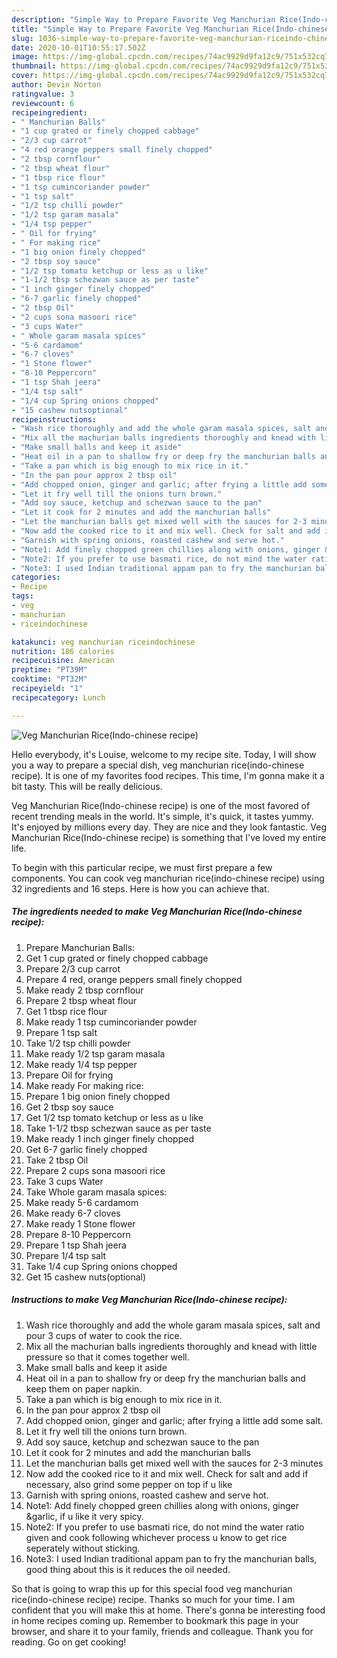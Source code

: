 ```yaml
---
description: "Simple Way to Prepare Favorite Veg Manchurian Rice(Indo-chinese recipe)"
title: "Simple Way to Prepare Favorite Veg Manchurian Rice(Indo-chinese recipe)"
slug: 1036-simple-way-to-prepare-favorite-veg-manchurian-riceindo-chinese-recipe
date: 2020-10-01T10:55:17.502Z
image: https://img-global.cpcdn.com/recipes/74ac9929d9fa12c9/751x532cq70/veg-manchurian-riceindo-chinese-recipe-recipe-main-photo.jpg
thumbnail: https://img-global.cpcdn.com/recipes/74ac9929d9fa12c9/751x532cq70/veg-manchurian-riceindo-chinese-recipe-recipe-main-photo.jpg
cover: https://img-global.cpcdn.com/recipes/74ac9929d9fa12c9/751x532cq70/veg-manchurian-riceindo-chinese-recipe-recipe-main-photo.jpg
author: Devin Norton
ratingvalue: 3
reviewcount: 6
recipeingredient:
- " Manchurian Balls"
- "1 cup grated or finely chopped cabbage"
- "2/3 cup carrot"
- "4 red orange peppers small finely chopped"
- "2 tbsp cornflour"
- "2 tbsp wheat flour"
- "1 tbsp rice flour"
- "1 tsp cumincoriander powder"
- "1 tsp salt"
- "1/2 tsp chilli powder"
- "1/2 tsp garam masala"
- "1/4 tsp pepper"
- " Oil for frying"
- " For making rice"
- "1 big onion finely chopped"
- "2 tbsp soy sauce"
- "1/2 tsp tomato ketchup or less as u like"
- "1-1/2 tbsp schezwan sauce as per taste"
- "1 inch ginger finely chopped"
- "6-7 garlic finely chopped"
- "2 tbsp Oil"
- "2 cups sona masoori rice"
- "3 cups Water"
- " Whole garam masala spices"
- "5-6 cardamom"
- "6-7 cloves"
- "1 Stone flower"
- "8-10 Peppercorn"
- "1 tsp Shah jeera"
- "1/4 tsp salt"
- "1/4 cup Spring onions chopped"
- "15 cashew nutsoptional"
recipeinstructions:
- "Wash rice thoroughly and add the whole garam masala spices, salt and pour 3 cups of water to cook the rice."
- "Mix all the machurian balls ingredients thoroughly and knead with little pressure so that it comes together well."
- "Make small balls and keep it aside"
- "Heat oil in a pan to shallow fry or deep fry the manchurian balls and keep them on paper napkin."
- "Take a pan which is big enough to mix rice in it."
- "In the pan pour approx 2 tbsp oil"
- "Add chopped onion, ginger and garlic; after frying a little add some salt."
- "Let it fry well till the onions turn brown."
- "Add soy sauce, ketchup and schezwan sauce to the pan"
- "Let it cook for 2 minutes and add the manchurian balls"
- "Let the manchurian balls get mixed well with the sauces for 2-3 minutes"
- "Now add the cooked rice to it and mix well. Check for salt and add if necessary, also grind some pepper on top if u like"
- "Garnish with spring onions, roasted cashew and serve hot."
- "Note1: Add finely chopped green chillies along with onions, ginger &amp;garlic, if u like it very spicy."
- "Note2: If you prefer to use basmati rice, do not mind the water ratio given and cook following whichever process u know to get rice seperately without sticking."
- "Note3: I used Indian traditional appam pan to fry the manchurian balls, good thing about this is it reduces the oil needed."
categories:
- Recipe
tags:
- veg
- manchurian
- riceindochinese

katakunci: veg manchurian riceindochinese 
nutrition: 186 calories
recipecuisine: American
preptime: "PT39M"
cooktime: "PT32M"
recipeyield: "1"
recipecategory: Lunch

---
```



![Veg Manchurian Rice(Indo-chinese recipe)](https://img-global.cpcdn.com/recipes/74ac9929d9fa12c9/751x532cq70/veg-manchurian-riceindo-chinese-recipe-recipe-main-photo.jpg)

Hello everybody, it's Louise, welcome to my recipe site. Today, I will show you a way to prepare a special dish, veg manchurian rice(indo-chinese recipe). It is one of my favorites food recipes. This time, I'm gonna make it a bit tasty. This will be really delicious.



Veg Manchurian Rice(Indo-chinese recipe) is one of the most favored of recent trending meals in the world. It's simple, it's quick, it tastes yummy. It's enjoyed by millions every day. They are nice and they look fantastic. Veg Manchurian Rice(Indo-chinese recipe) is something that I've loved my entire life.


To begin with this particular recipe, we must first prepare a few components. You can cook veg manchurian rice(indo-chinese recipe) using 32 ingredients and 16 steps. Here is how you can achieve that.

<!--inarticleads1-->

##### The ingredients needed to make Veg Manchurian Rice(Indo-chinese recipe):

1. Prepare  Manchurian Balls:
1. Get 1 cup grated or finely chopped cabbage
1. Prepare 2/3 cup carrot
1. Prepare 4 red, orange peppers small finely chopped
1. Make ready 2 tbsp cornflour
1. Prepare 2 tbsp wheat flour
1. Get 1 tbsp rice flour
1. Make ready 1 tsp cumincoriander powder
1. Prepare 1 tsp salt
1. Take 1/2 tsp chilli powder
1. Make ready 1/2 tsp garam masala
1. Make ready 1/4 tsp pepper
1. Prepare  Oil for frying
1. Make ready  For making rice:
1. Prepare 1 big onion finely chopped
1. Get 2 tbsp soy sauce
1. Get 1/2 tsp tomato ketchup or less as u like
1. Take 1-1/2 tbsp schezwan sauce as per taste
1. Make ready 1 inch ginger finely chopped
1. Get 6-7 garlic finely chopped
1. Take 2 tbsp Oil
1. Prepare 2 cups sona masoori rice
1. Take 3 cups Water
1. Take  Whole garam masala spices:
1. Make ready 5-6 cardamom
1. Make ready 6-7 cloves
1. Make ready 1 Stone flower
1. Prepare 8-10 Peppercorn
1. Prepare 1 tsp Shah jeera
1. Prepare 1/4 tsp salt
1. Take 1/4 cup Spring onions chopped
1. Get 15 cashew nuts(optional)




<!--inarticleads2-->

##### Instructions to make Veg Manchurian Rice(Indo-chinese recipe):

1. Wash rice thoroughly and add the whole garam masala spices, salt and pour 3 cups of water to cook the rice.
1. Mix all the machurian balls ingredients thoroughly and knead with little pressure so that it comes together well.
1. Make small balls and keep it aside
1. Heat oil in a pan to shallow fry or deep fry the manchurian balls and keep them on paper napkin.
1. Take a pan which is big enough to mix rice in it.
1. In the pan pour approx 2 tbsp oil
1. Add chopped onion, ginger and garlic; after frying a little add some salt.
1. Let it fry well till the onions turn brown.
1. Add soy sauce, ketchup and schezwan sauce to the pan
1. Let it cook for 2 minutes and add the manchurian balls
1. Let the manchurian balls get mixed well with the sauces for 2-3 minutes
1. Now add the cooked rice to it and mix well. Check for salt and add if necessary, also grind some pepper on top if u like
1. Garnish with spring onions, roasted cashew and serve hot.
1. Note1: Add finely chopped green chillies along with onions, ginger &amp;garlic, if u like it very spicy.
1. Note2: If you prefer to use basmati rice, do not mind the water ratio given and cook following whichever process u know to get rice seperately without sticking.
1. Note3: I used Indian traditional appam pan to fry the manchurian balls, good thing about this is it reduces the oil needed.




So that is going to wrap this up for this special food veg manchurian rice(indo-chinese recipe) recipe. Thanks so much for your time. I am confident that you will make this at home. There's gonna be interesting food in home recipes coming up. Remember to bookmark this page in your browser, and share it to your family, friends and colleague. Thank you for reading. Go on get cooking!
